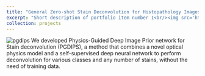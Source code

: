 ```yaml
---
title: "General Zero-shot Stain Deconvolution for Histopathology Images"
excerpt: "Short description of portfolio item number 1<br/><img src='https://gjiananchen.github.io/images/pgdips.png'/>"
collection: projects
---
```


![pgdips](https://gjiananchen.github.io/images/pgdips.png)
We developed Physics-Guided Deep Image Prior network for Stain deconvolution (PGDIPS), a method that combines a novel optical physics model and a self-supervised deep neural network to perform deconvolution for various classes and any number of stains, without the need of training data.